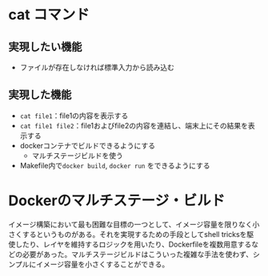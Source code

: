 # cat コマンド

## 実現したい機能

* ファイルが存在しなければ標準入力から読み込む

## 実現した機能

* `cat file1`：file1の内容を表示する
* `cat file1 file2`：file1およびfile2の内容を連結し、端末上にその結果を表示する
* dockerコンテナでビルドできるようにする
    * マルチステージビルドを使う
* Makefile内で`docker build`, `docker run` をできるようにする

# Dockerのマルチステージ・ビルド

イメージ構築において最も困難な目標の一つとして、イメージ容量を限りなく小さくするというものがある。それを実現するための手段としてshell tricksを駆使したり、レイヤを維持するロジックを用いたり、Dockerfileを複数用意するなどの必要があった。マルチステージビルドはこういった複雑な手法を使わず、シンプルにイメージ容量を小さくすることができる。
